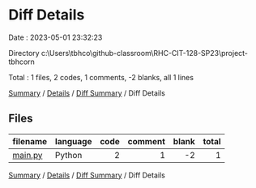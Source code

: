 # Diff Details

Date : 2023-05-01 23:32:23

Directory c:\\Users\\tbhco\\github-classroom\\RHC-CIT-128-SP23\\project-tbhcorn

Total : 1 files,  2 codes, 1 comments, -2 blanks, all 1 lines

[Summary](results.md) / [Details](details.md) / [Diff Summary](diff.md) / Diff Details

## Files
| filename | language | code | comment | blank | total |
| :--- | :--- | ---: | ---: | ---: | ---: |
| [main.py](/main.py) | Python | 2 | 1 | -2 | 1 |

[Summary](results.md) / [Details](details.md) / [Diff Summary](diff.md) / Diff Details
